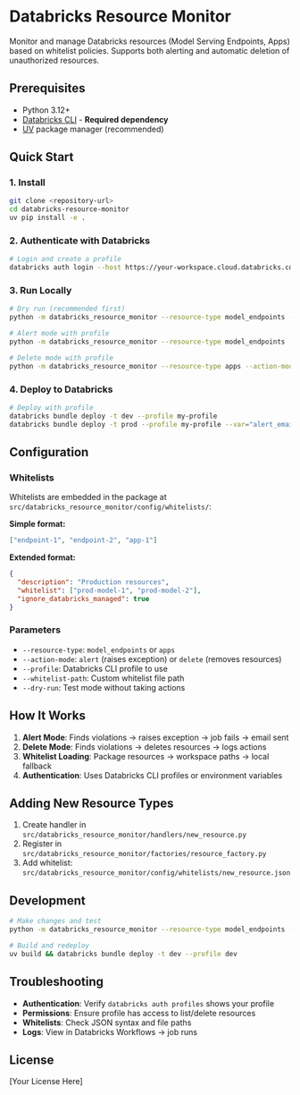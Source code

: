 # Databricks Resource Monitor

Monitor and manage Databricks resources (Model Serving Endpoints, Apps) based on whitelist policies. Supports both alerting and automatic deletion of unauthorized resources.

## Prerequisites

- Python 3.12+
- [Databricks CLI](https://docs.databricks.com/dev-tools/cli/index.html) - **Required dependency**
- [UV](https://docs.astral.sh/uv/) package manager (recommended)

## Quick Start

### 1. Install

```bash
git clone <repository-url>
cd databricks-resource-monitor
uv pip install -e .
```

### 2. Authenticate with Databricks

```bash
# Login and create a profile
databricks auth login --host https://your-workspace.cloud.databricks.com --profile my-profile

```

### 3. Run Locally

```bash
# Dry run (recommended first)
python -m databricks_resource_monitor --resource-type model_endpoints --action-mode alert --dry-run --profile my-profile

# Alert mode with profile
python -m databricks_resource_monitor --resource-type model_endpoints --action-mode alert --profile my-profile

# Delete mode with profile
python -m databricks_resource_monitor --resource-type apps --action-mode delete --profile my-profile

```

### 4. Deploy to Databricks

```bash
# Deploy with profile
databricks bundle deploy -t dev --profile my-profile
databricks bundle deploy -t prod --profile my-profile --var="alert_email=alerts@company.com"
```

## Configuration

### Whitelists

Whitelists are embedded in the package at `src/databricks_resource_monitor/config/whitelists/`:

**Simple format:**
```json
["endpoint-1", "endpoint-2", "app-1"]
```

**Extended format:**
```json
{
  "description": "Production resources",
  "whitelist": ["prod-model-1", "prod-model-2"],
  "ignore_databricks_managed": true
}
```

### Parameters

- `--resource-type`: `model_endpoints` or `apps`
- `--action-mode`: `alert` (raises exception) or `delete` (removes resources)
- `--profile`: Databricks CLI profile to use
- `--whitelist-path`: Custom whitelist file path
- `--dry-run`: Test mode without taking actions

## How It Works

1. **Alert Mode**: Finds violations → raises exception → job fails → email sent
2. **Delete Mode**: Finds violations → deletes resources → logs actions
3. **Whitelist Loading**: Package resources → workspace paths → local fallback
4. **Authentication**: Uses Databricks CLI profiles or environment variables

## Adding New Resource Types

1. Create handler in `src/databricks_resource_monitor/handlers/new_resource.py`
2. Register in `src/databricks_resource_monitor/factories/resource_factory.py`
3. Add whitelist: `src/databricks_resource_monitor/config/whitelists/new_resource.json`

## Development

```bash
# Make changes and test
python -m databricks_resource_monitor --resource-type model_endpoints --action-mode alert --dry-run --profile dev

# Build and redeploy
uv build && databricks bundle deploy -t dev --profile dev
```

## Troubleshooting

- **Authentication**: Verify `databricks auth profiles` shows your profile
- **Permissions**: Ensure profile has access to list/delete resources
- **Whitelists**: Check JSON syntax and file paths
- **Logs**: View in Databricks Workflows → job runs

## License

[Your License Here]